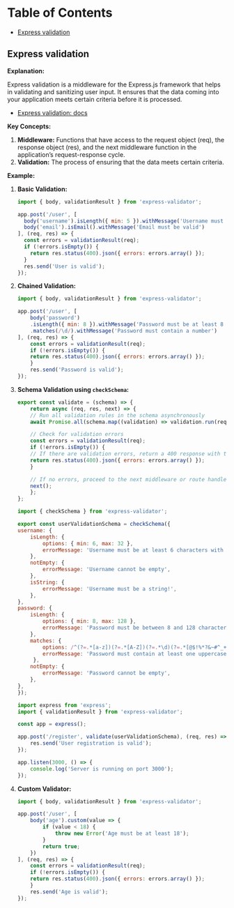 # Table of Contents

- [Express validation](#express-validation)

## Express validation

**Explanation:**

Express validation is a middleware for the Express.js framework that helps in validating and sanitizing user input. It ensures that the data coming into your application meets certain criteria before it is processed.

- [Express validation: docs](https://express-validator.github.io/docs)

**Key Concepts:**

1. **Middleware:** Functions that have access to the request object (req), the response object (res), and the next middleware function in the application’s request-response cycle.
2. **Validation:** The process of ensuring that the data meets certain criteria.

**Example:**

1. **Basic Validation:**

   ```js
   import { body, validationResult } from 'express-validator';

   app.post('/user', [
     body('username').isLength({ min: 5 }).withMessage('Username must be at least 5 characters long'),
     body('email').isEmail().withMessage('Email must be valid')
   ], (req, res) => {
     const errors = validationResult(req);
     if (!errors.isEmpty()) {
       return res.status(400).json({ errors: errors.array() });
     }
     res.send('User is valid');
   });
   ```

2. **Chained Validation:**

    ```js
    import { body, validationResult } from 'express-validator';

    app.post('/user', [
        body('password')
        .isLength({ min: 8 }).withMessage('Password must be at least 8 characters long')
        .matches(/\d/).withMessage('Password must contain a number')
    ], (req, res) => {
        const errors = validationResult(req);
        if (!errors.isEmpty()) {
        return res.status(400).json({ errors: errors.array() });
        }
        res.send('Password is valid');
    });
    ```

3. **Schema Validation using `checkSchema`:**

    ```js
    export const validate = (schema) => {
        return async (req, res, next) => {
        // Run all validation rules in the schema asynchronously
        await Promise.all(schema.map((validation) => validation.run(req)));

        // Check for validation errors
        const errors = validationResult(req);
        if (!errors.isEmpty()) {
        // If there are validation errors, return a 400 response with the errors
        return res.status(400).json({ errors: errors.array() });
        }

        // If no errors, proceed to the next middleware or route handler
        next();
        };
    };

    import { checkSchema } from 'express-validator';

    export const userValidationSchema = checkSchema({
    username: {
        isLength: {
            options: { min: 6, max: 32 },
            errorMessage: 'Username must be at least 6 characters with a max of 32 characters',
        },
        notEmpty: {
            errorMessage: 'Username cannot be empty',
        },
        isString: {
            errorMessage: 'Username must be a string!',
        },
    },
    password: {
        isLength: {
            options: { min: 8, max: 128 },
            errorMessage: 'Password must be between 8 and 128 characters',
        },
        matches: {
            options: /^(?=.*[a-z])(?=.*[A-Z])(?=.*\d)(?=.*[@$!%*?&~#^_+=\-';,./|":<>?])[A-Za-z\d@$!%*?&~#^_+=\-';,./|":<>?]{8,128}$/,
            errorMessage: 'Password must contain at least one uppercase letter, one lowercase letter, one number, and one special character',
         },
        notEmpty: {
            errorMessage: 'Password cannot be empty',
        },
    },
    });

    import express from 'express';
    import { validationResult } from 'express-validator';

    const app = express();

    app.post('/register', validate(userValidationSchema), (req, res) => {
        res.send('User registration is valid');
    });

    app.listen(3000, () => {
        console.log('Server is running on port 3000');
    });
    ```

4. **Custom Validator:**

    ```js
    import { body, validationResult } from 'express-validator';

    app.post('/user', [
        body('age').custom(value => {
            if (value < 18) {
                throw new Error('Age must be at least 18');
            }
            return true;
        })
    ], (req, res) => {
        const errors = validationResult(req);
        if (!errors.isEmpty()) {
        return res.status(400).json({ errors: errors.array() });
        }
        res.send('Age is valid');
    });
    ```
